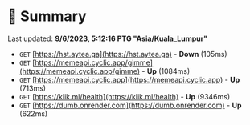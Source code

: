 # 📖 Summary
Last updated: **9/6/2023, 5:12:16 PTG "Asia/Kuala_Lumpur"**

- `GET` [https://hst.aytea.ga](https://hst.aytea.ga) - **Down** (105ms)
- `GET` [https://memeapi.cyclic.app/gimme](https://memeapi.cyclic.app/gimme) - **Up** (1084ms)
- `GET` [https://memeapi.cyclic.app](https://memeapi.cyclic.app) - **Up** (713ms)
- `GET` [https://klik.ml/health](https://klik.ml/health) - **Up** (9346ms)
- `GET` [https://dumb.onrender.com](https://dumb.onrender.com) - **Up** (622ms)
